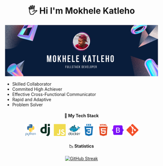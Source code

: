 <div align="center">
 <h1>🖐 Hi I'm Mokhele Katleho</h1>
</div>


![header](Header.png)


- Skilled Collaborator
- Commited High Achiever
- Effective Cross-Functional Communicator
- Rapid and Adaptive
- Problem Solver

<div align="center"> <h4> 🔭 My Tech Stack</h4> </div>
<div align="center"> 
<img src="https://github.com/devicons/devicon/blob/master/icons/python/python-original-wordmark.svg" title="Java" alt="Java" width="40" height="40"/>&nbsp; 
<img src="https://github.com/devicons/devicon/blob/master/icons/django/django-plain.svg" title="React" alt="React" width="40" height="40"/>&nbsp; 
<img src="https://github.com/devicons/devicon/blob/master/icons/javascript/javascript-plain.svg" title="Material UI" alt="Material UI" width="40" height="40"/>&nbsp; 
<img src="https://github.com/devicons/devicon/blob/master/icons/docker/docker-original-wordmark.svg" title="Flutter" alt="Flutter" width="40" height="40"/>&nbsp; 
<img src="https://github.com/devicons/devicon/blob/master/icons/css3/css3-plain-wordmark.svg" title="CSS3" alt="CSS" width="40" height="40"/>&nbsp; 
<img src="https://github.com/devicons/devicon/blob/master/icons/html5/html5-plain-wordmark.svg" title="HTML5" alt="HTML" width="40" height="40"/>&nbsp; 
<img src="https://github.com/devicons/devicon/blob/master/icons/bootstrap/bootstrap-original.svg" title="Gatsby" alt="Gatsby" width="40" height="40"/>&nbsp; 
<img src="https://github.com/devicons/devicon/blob/master/icons/git/git-original.svg" title="Git" **alt="Git" width="40" height="40"/> </div>
<div align="center"> <h4>📉 Statistics </h4> </div>

<div align="center" >

[![GitHub Streak](http://github-readme-streak-stats.herokuapp.com?user=mokhelek&theme=dark&background=000000)](https://git.io/streak-stats)

</div>
